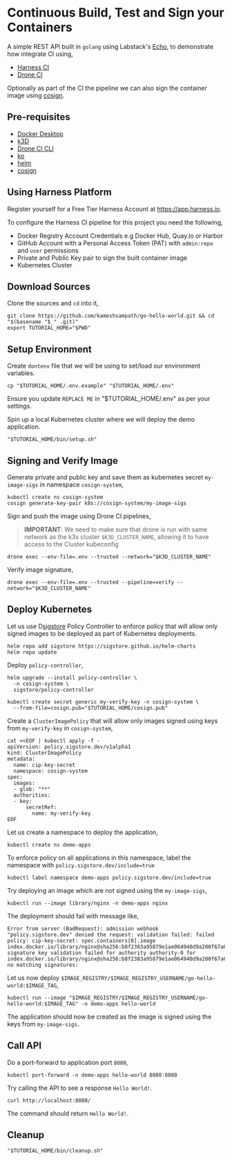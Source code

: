 # Continuous Build, Test and Sign your Containers

A simple REST API built in `golang` using Labstack's [Echo](https://https://echo.labstack.com/]), to demonstrate how integrate CI using,

- [Harness CI](https://app.harness.io)
- [Drone CI](https://drone.io)

Optionally as part of the CI the pipeline we can also sign the container image using [cosign](https://sigstore.dev).

## Pre-requisites

- [Docker Desktop](https://docs.docker.com/desktop/)
- [k3D](https://k3d.io/)
- [Drone CI CLI](https://docs.drone.io/cli/install/)
- [ko](https://ko.build)
- [helm](https://helm.sh)
- [cosign](https://docs.sigstore.dev/cosign/installation)

## Using Harness Platform

Register yourself for a Free Tier Harness Account at <https://app.harness.io>.

To configure the Harness CI pipeline for this project you need the following,

- Docker Registry Account Credentials e.g Docker Hub, Quay.io or Harbor
- GitHub Account with a Personal Access Token (PAT) with `admin:repo` and `user` permissions
- Private and Public Key pair to sign the built container image
- Kubernetes Cluster

## Download Sources

Clone the sources and `cd` into it,

```shell
git clone https://github.com/kameshsampath/go-hello-world.git && cd "$(basename "$_" .git)"
export TUTORIAL_HOME="$PWD"
```

## Setup Environment

Create `dontenv` file that we will be using to set/load our environment variables.

```shell
cp "$TUTORIAL_HOME/.env.example" "$TUTORIAL_HOME/.env"
```

Ensure you update `REPLACE ME` in "$TUTORIAL_HOME/.env" as per your settings.

Spin up a local Kubernetes cluster where we will deploy the demo application.

```shell
"$TUTORIAL_HOME/bin/setup.sh"
```

## Signing and Verify Image

Generate private and public key and save them as kubernetes secret `my-image-sigs` in namespace `cosign-system`,

```shell
kubectl create ns cosign-system
cosign generate-key-pair k8s://cosign-system/my-image-sigs
```

Sign and push the image using Drone CI pipelines,

> **IMPORTANT**: We need to make sure that drone is run with same network as the k3s cluster `$K3D_CLUSTER_NAME`, allowing it to have access to the Cluster kubeconfig

```shell
drone exec --env-file=.env --trusted --network="$K3D_CLUSTER_NAME"
```

Verify image signature,

```shell
drone exec --env-file=.env --trusted --pipeline=verify --network="$K3D_CLUSTER_NAME"
```

## Deploy Kubernetes

Let us use D[sigstore](https://github.com/sigstore/policy-controller) Policy Controller to enforce policy that will allow only signed images to be deployed as part of Kubernetes deployments.

```shell
helm repo add sigstore https://sigstore.github.io/helm-charts
helm repo update
```

Deploy `policy-controller`,

```shell
helm upgrade --install policy-controller \
  -n cosign-system \
  sigstore/policy-controller
```

```shell
kubectl create secret generic my-verify-key -n cosign-system \
  --from-file=cosign.pub="$TUTORIAL_HOME/cosign.pub"
```

Create a `ClusterImagePolicy` that will allow only images signed using keys from `my-verify-key` in `cosign-system`,

```shell
cat <<EOF | kubectl apply -f -
apiVersion: policy.sigstore.dev/v1alpha1
kind: ClusterImagePolicy
metadata:
  name: cip-key-secret
  namespace: cosign-system
spec:
  images:
  - glob: "**"
  authorities:
  - key:
      secretRef:
        name: my-verify-key
EOF
```

Let us create a namespace to deploy the application,

```shell
kubectl create ns demo-apps
```

To enforce policy on all applications in this namespace, label the namespace with `policy.sigstore.dev/include=true`

```shell
kubectl label namespace demo-apps policy.sigstore.dev/include=true
```

Try deploying an image which are not signed using the `my-image-sigs`,

```shell
kubectl run --image library/nginx -n demo-apps nginx
```

The deployment should fail with message like,

```text
Error from server (BadRequest): admission webhook "policy.sigstore.dev" denied the request: validation failed: failed policy: cip-key-secret: spec.containers[0].image
index.docker.io/library/nginx@sha256:b8f2383a95879e1ae064940d9a200f67a6c79e710ed82ac42263397367e7cc4e signature key validation failed for authority authority-0 for index.docker.io/library/nginx@sha256:b8f2383a95879e1ae064940d9a200f67a6c79e710ed82ac42263397367e7cc4e: no matching signatures:
```

Let us now deploy `$IMAGE_REGISTRY/$IMAGE_REGISTRY_USERNAME/go-hello-world:$IMAGE_TAG`,

```shell
kubectl run --image "$IMAGE_REGISTRY/$IMAGE_REGISTRY_USERNAME/go-hello-world:$IMAGE_TAG" -n demo-apps hello-world
```

The application should now be created as the image is signed using the keys from `my-image-sigs`.

## Call API

Do a port-forward to application port `8080`,

```shell
kubectl port-forward -n demo-apps hello-world 8080:8080
```

Try calling the API to see a response `Hello World!`.

```shell
curl http://localhost:8080/
```

The command should return `Hello World!`.

## Cleanup

```shell
"$TUTORIAL_HOME/bin/cleanup.sh"
```
